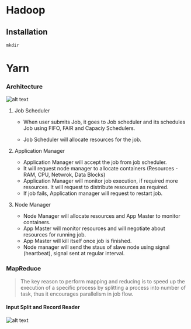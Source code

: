# Hadoop
## Installation

```
mkdir

```

# Yarn
### Architecture
![alt text](img/image-3.png)

1. Job Scheduler
    * When user submits Job, it goes to Job scheduler and its schedules Job using FIFO, FAIR and Capaciy Schedulers.

    * Job Scheduler will allocate resources for the job.

2. Application Manager
    * Application Manager will accept the job from job scheduler.
    * It will request node manager to allocate containers (Resources - RAM, CPU, Netwrok, Data Blocks)
    * Application Manager will monitor job execution, if required more resources. It will request to distribute resources as required.
    * If job fails, Application manager will request to restart job.

3. Node Manager
    * Node Manager will allocate resources and App Master to monitor containers.
    * App Master will monitor resources and will negotiate about resources for running job.
    * App Master will kill itself once job is finished.
    * Node manager will send the staus of slave node using signal (heartbeat), signal sent at regular interval.

### MapReduce
> The key reason to perform mapping and reducing is to speed up the execution of a specific process by splitting a process into number of task, thus it encourages parallelism in job flow.

#### Input Split and Record Reader
![alt text](img/image5.png)




